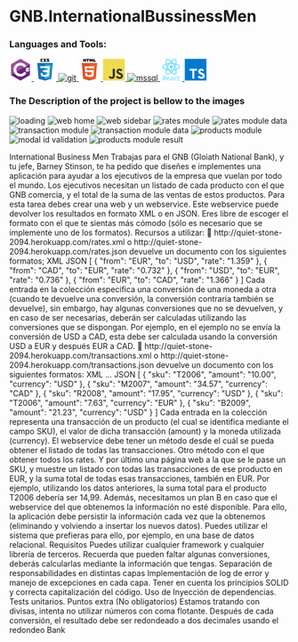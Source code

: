 # GNB.InternationalBussinessMen

<p align="left">
</p>

<h3 align="left">Languages and Tools:</h3>
<p align="left"> <a href="https://www.w3schools.com/cs/" target="_blank" rel="noreferrer"> <img src="https://raw.githubusercontent.com/devicons/devicon/master/icons/csharp/csharp-original.svg" alt="csharp" width="40" height="40"/> </a> <a href="https://www.w3schools.com/css/" target="_blank" rel="noreferrer"> <img src="https://raw.githubusercontent.com/devicons/devicon/master/icons/css3/css3-original-wordmark.svg" alt="css3" width="40" height="40"/> </a> <a href="https://git-scm.com/" target="_blank" rel="noreferrer"> <img src="https://www.vectorlogo.zone/logos/git-scm/git-scm-icon.svg" alt="git" width="40" height="40"/> </a> <a href="https://www.w3.org/html/" target="_blank" rel="noreferrer"> <img src="https://raw.githubusercontent.com/devicons/devicon/master/icons/html5/html5-original-wordmark.svg" alt="html5" width="40" height="40"/> </a> <a href="https://developer.mozilla.org/en-US/docs/Web/JavaScript" target="_blank" rel="noreferrer"> <img src="https://raw.githubusercontent.com/devicons/devicon/master/icons/javascript/javascript-original.svg" alt="javascript" width="40" height="40"/> </a> <a href="https://www.microsoft.com/en-us/sql-server" target="_blank" rel="noreferrer"> <img src="https://www.svgrepo.com/show/303229/microsoft-sql-server-logo.svg" alt="mssql" width="40" height="40"/> </a> <a href="https://reactjs.org/" target="_blank" rel="noreferrer"> <img src="https://raw.githubusercontent.com/devicons/devicon/master/icons/react/react-original-wordmark.svg" alt="react" width="40" height="40"/> </a> <a href="https://www.typescriptlang.org/" target="_blank" rel="noreferrer"> <img src="https://raw.githubusercontent.com/devicons/devicon/master/icons/typescript/typescript-original.svg" alt="typescript" width="40" height="40"/> </a> </p>

<h3>The Description of the project is bellow to the images</h3>

![loading](https://user-images.githubusercontent.com/16734057/183831694-62026257-1ac7-4d6d-b380-b047f1111a22.PNG)
![web home](https://user-images.githubusercontent.com/16734057/183831680-2dc5c300-539f-4e4c-9dfc-9edc8486f6ab.PNG)
![web sidebar](https://user-images.githubusercontent.com/16734057/183831721-754e9ee6-b607-4f21-84c9-4c242c0e1bfd.PNG)
![rates module](https://user-images.githubusercontent.com/16734057/183831743-d41203bd-f1a2-4ede-b1d7-f80f700d512c.PNG)
![rates module data](https://user-images.githubusercontent.com/16734057/183831744-3380a54d-8d79-4d59-8b99-e9a41e84701a.PNG)
![transaction module](https://user-images.githubusercontent.com/16734057/183831758-d85490b0-ed0c-4419-88dc-5f4f976e74aa.PNG)
![transaction module data](https://user-images.githubusercontent.com/16734057/183831763-400b2b29-ae9f-49a8-a914-0cfb351eb6c3.PNG)
![products module](https://user-images.githubusercontent.com/16734057/183831774-57dd43e9-81e2-4e77-9d52-8c2012e7bee3.PNG)
![modal id validation](https://user-images.githubusercontent.com/16734057/183831803-167a9feb-ca5c-4afb-bbee-82042ace39f1.PNG)
![products module result](https://user-images.githubusercontent.com/16734057/183831810-dd0e7f6c-e298-4cc4-b392-d403f3795bdc.PNG)

<p>
  International Business Men
Trabajas para el GNB (Gloiath National Bank), y tu jefe, Barney Stinson, te ha pedido
que diseñes e implementes una aplicación para ayudar a los ejecutivos de la empresa
que vuelan por todo el mundo. Los ejecutivos necesitan un listado de cada producto
con el que GNB comercia, y el total de la suma de las ventas de estos productos.
Para esta tarea debes crear una web y un webservice. Este webservice puede devolver
los resultados en formato XML o en JSON. Eres libre de escoger el formato con el que
te sientas más cómodo (sólo es necesario que se implemente uno de los formatos).
Recursos a utilizar:
 http://quiet-stone-2094.herokuapp.com/rates.xml o http://quiet-stone-
2094.herokuapp.com/rates.json devuelve un documento con los siguientes formatos;
XML
<?xml version="1.0" encoding="UTF-8"?>
<rates>
<rate from="EUR" to="USD" rate="1.359"/>
<rate from="CAD" to="EUR" rate="0.732"/>
<rate from="USD" to="EUR" rate="0.736"/>
<rate from="EUR" to="CAD" rate="1.366"/>
</rates>
JSON
[
{ "from": "EUR", "to": "USD", "rate": "1.359" },
{ "from": "CAD", "to": "EUR", "rate": "0.732" },
{ "from": "USD", "to": "EUR", "rate": "0.736" },
{ "from": "EUR", "to": "CAD", "rate": "1.366" }
]
Cada entrada en la colección especifica una conversión de una moneda a otra
(cuando te devuelve una conversión, la conversión contraria también se devuelve), sin
embargo, hay algunas conversiones que no se devuelven, y en caso de ser necesarias,
deberán ser calculadas utilizando las conversiones que se dispongan. Por ejemplo, en
el ejemplo no se envía la conversión de USD a CAD, esta debe ser calculada usando la
conversión USD a EUR y después EUR a CAD.
 http://quiet-stone-2094.herokuapp.com/transactions.xml o http://quiet-stone-
2094.herokuapp.com/transactions.json devuelve un documento con los siguientes
formatos:
XML
<?xml version="1.0" encoding="UTF-8"?> <transactions>
<transaction sku="T2006" amount="10.00" currency="USD"/>
<transaction sku="M2007" amount="34.57" currency="CAD"/>
<transaction sku="R2008" amount="17.95" currency="USD"/>
<transaction sku="T2006" amount="7.63" currency="EUR"/>
<transaction sku="B2009" amount="21.23" currency="USD"/>
...
</transactions>
JSON
[
{ "sku": "T2006", "amount": "10.00", "currency": "USD" },
{ "sku": "M2007", "amount": "34.57", "currency": "CAD" },
{ "sku": "R2008", "amount": "17.95", "currency": "USD" },
{ "sku": "T2006", "amount": "7.63", "currency": "EUR" },
{ "sku": "B2009", "amount": "21.23", "currency": "USD" }
]
Cada entrada en la colección representa una transacción de un producto (el cual se
identifica mediante el campo SKU), el valor de dicha transacción (amount) y la
moneda utilizada (currency).
El webservice debe tener un método desde el cuál se pueda obtener el listado de
todas las transacciones. Otro método con el que obtener todos los rates.
Y por último una página web a la que se le pase un SKU, y muestre un listado con
todas las transacciones de ese producto en EUR, y la suma total de todas esas
transacciones, también en EUR.
Por ejemplo, utilizando los datos anteriores, la suma total para el producto T2006
debería ser 14,99.
Además, necesitamos un plan B en caso que el webservice del que obtenemos la
información no esté disponible. Para ello, la aplicación debe persistir la información
cada vez que la obtenemos (eliminando y volviendo a insertar los nuevos datos).
Puedes utilizar el sistema que prefieras para ello, por ejemplo, en una base de datos
relacional.
Requisitos
Puedes utilizar cualquier framework y cualquier librería de terceros.
Recuerda que pueden faltar algunas conversiones, deberás calcularlas mediante la
información que tengas.
Separación de responsabilidades en distintas capas
Implementación de log de error y manejo de excepciones en cada capa.
Tener en cuenta los principios SOLID y correcta capitalización del código.
Uso de Inyección de dependencias.
Tests unitarios.
Puntos extra (No obligatorios)
Estamos tratando con divisas, intenta no utilizar números con coma flotante.
Después de cada conversión, el resultado debe ser redondeado a dos decimales usando
el redondeo Bank
  
</p>
